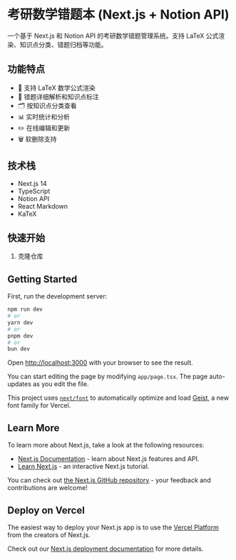 # 考研数学错题本 (Next.js + Notion API)

一个基于 Next.js 和 Notion API 的考研数学错题管理系统。支持 LaTeX 公式渲染、知识点分类、错题归档等功能。

## 功能特点

- 🧮 支持 LaTeX 数学公式渲染
- 📝 错题详细解析和知识点标注
- 🗂️ 按知识点分类查看
- 📊 实时统计和分析
- ✏️ 在线编辑和更新
- 🗑️ 软删除支持

## 技术栈

- Next.js 14
- TypeScript
- Notion API
- React Markdown
- KaTeX

## 快速开始

1. 克隆仓库

## Getting Started

First, run the development server:

```bash
npm run dev
# or
yarn dev
# or
pnpm dev
# or
bun dev
```

Open [http://localhost:3000](http://localhost:3000) with your browser to see the result.

You can start editing the page by modifying `app/page.tsx`. The page auto-updates as you edit the file.

This project uses [`next/font`](https://nextjs.org/docs/app/building-your-application/optimizing/fonts) to automatically optimize and load [Geist](https://vercel.com/font), a new font family for Vercel.

## Learn More

To learn more about Next.js, take a look at the following resources:

- [Next.js Documentation](https://nextjs.org/docs) - learn about Next.js features and API.
- [Learn Next.js](https://nextjs.org/learn) - an interactive Next.js tutorial.

You can check out [the Next.js GitHub repository](https://github.com/vercel/next.js) - your feedback and contributions are welcome!

## Deploy on Vercel

The easiest way to deploy your Next.js app is to use the [Vercel Platform](https://vercel.com/new?utm_medium=default-template&filter=next.js&utm_source=create-next-app&utm_campaign=create-next-app-readme) from the creators of Next.js.

Check out our [Next.js deployment documentation](https://nextjs.org/docs/app/building-your-application/deploying) for more details.
